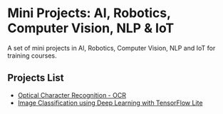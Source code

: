 # Mini Projects: AI, Robotics, Computer Vision, NLP & IoT

A set of mini projects in AI, Robotics, Computer Vision, NLP and IoT for training courses.

## Projects List

- [Optical Character Recognition - OCR](Optical%20Character%20Recognition%20-%20OCR)
- [Image Classification using Deep Learning with TensorFlow Lite](Image%20Classification%20using%20Deep%20Learning%20with%20TensorFlow%20Lite)
